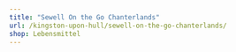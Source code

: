 ```yaml
---
title: "Sewell On the Go Chanterlands"
url: /kingston-upon-hull/sewell-on-the-go-chanterlands/
shop: Lebensmittel
---
```

